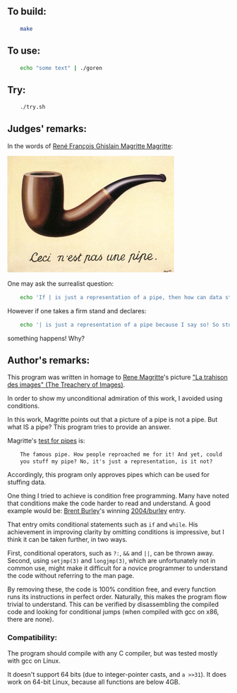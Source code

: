 ## To build:

```sh
    make
```


## To use:

```sh
    echo "some text" | ./goren
```


## Try:

```sh
    ./try.sh
```


## Judges' remarks:

In the words of [René François Ghislain Magritte Magritte](http://en.wikipedia.org/wiki/Rene_Magritte):

![This is not a pipe](MagrittePipe.jpg "Ceci n'est pas une pipe")

One may ask the surrealist question:

```sh
    echo 'If | is just a representation of a pipe, then how can data stuff it?' | ./goren
```

However if one takes a firm stand and declares:

```sh
    echo '| is just a representation of a pipe because I say so! So stuff it!' | ./goren
```

something happens!  Why?


## Author's remarks:

This program was written in homage to [Rene
Magritte](http://en.wikipedia.org/wiki/Rene_Magritte)'s picture ["La
trahison des images" (The Treachery of
Images)](https://en.wikipedia.org/wiki/The_Treachery_of_Images).

In order to show my unconditional admiration of this work, I avoided
using conditions.

In this work, Magritte points out that a picture of a pipe is not
a pipe.  But what IS a pipe? This program tries to provide an answer.

Magritte's [test for pipes](http://en.wikipedia.org/wiki/The_Treachery_of_Images) is:

```
    The famous pipe. How people reproached me for it! And yet, could
    you stuff my pipe? No, it's just a representation, is it not?
```

Accordingly, this program only approves pipes which can be used for
stuffing data.

One thing I tried to achieve is condition free programming.  Many
have noted that conditions make the code harder to read and understand.
A good example would be: [Brent Burley](../../authors.html#Brent_Burley)'s
winning [2004/burley](../../2004/burley/index.html) entry.

That entry omits conditional statements such as `if` and `while`.
His achievement in improving clarity by omitting conditions is
impressive, but I think it can be taken further, in two ways.

First, conditional operators, such as `?:`, `&&` and `||`, can be thrown away.
Second, using `setjmp(3)` and `longjmp(3)`, which are unfortunately not in
common use, might make it difficult for a novice programmer to understand the
code without referring to the man page.

By removing these, the code is 100% condition free, and every
function runs its instructions in perfect order. Naturally, this
makes the program flow trivial to understand. This can be verified
by disassembling the compiled code and looking for conditional jumps
(when compiled with gcc on x86, there are none).


### Compatibility:

The program should compile with any C compiler, but was tested
mostly with gcc on Linux.

It doesn't support 64 bits (due to integer-pointer casts, and `a >>31`).
It does work on 64-bit Linux, because all functions are below 4GB.


<!--

    Copyright © 1984-2024 by Landon Curt Noll. All Rights Reserved.

    You are free to share and adapt this file under the terms of this license:

	Creative Commons Attribution-ShareAlike 4.0 International (CC BY-SA 4.0)

    For more information, see:

	https://creativecommons.org/licenses/by-sa/4.0/

-->
